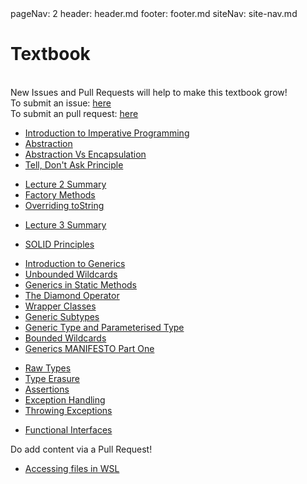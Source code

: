 <frontmatter>
  pageNav: 2
  header: header.md
  footer: footer.md
  siteNav: site-nav.md
</frontmatter>

<br> 

# Textbook

<br>

<box type="warning">
    New Issues and Pull Requests will help to make this textbook grow! <br />
    To submit an issue: <a href="https://github.com/nus-cs2030/1920-s2/issues" target="_blank">here</a>  <br />
    To submit an pull request: <a href="https://github.com/nus-cs2030/1920-s2/pulls" target="_blank">here</a>  <br />
</box>

<panel header="## **Lecture 1**" no-close>

* [Introduction to Imperative Programming](lecture01/imperativeProgramming/imperativeProgramming.html) 
* [Abstraction](lecture01/abstraction/abstraction.html) 
* [Abstraction Vs Encapsulation](lecture01/abstractionVsEncapsulation/abstractionVsEncapsulation.html)
* [Tell, Don't Ask Principle](lecture01/tellDontAsk/tellDontAsk.html)

</panel>

<panel header="## **Lecture 2**" no-close>

* [Lecture 2 Summary](lecture02/summary/chapter-summary.html) 
* [Factory Methods](lecture02/factoryMethods/factoryMethods.html) 
* [Overriding toString](lecture02/overrideToString/overrideToString.html)

</panel>

<panel header="## **Lecture 3**" no-close>

* [Lecture 3 Summary](lecture03/summary/chapter-summary.html) 

</panel>

<panel header="## **Lecture 4**" no-close>

* [SOLID Principles](lecture04/solidprinciples/solidprinciples.html)

</panel>

<panel header="## **Lecture 5**" no-close>

* [Introduction to Generics](lecture05/generics/generics.html)
* [Unbounded Wildcards](lecture05/unboundWildcards/unboundWildcards.html)
* [Generics in Static Methods](lecture05/staticGenerics/staticGenerics.html)
* [The Diamond Operator](lecture05/theDiamond/theDiamond.html)
* [Wrapper Classes](lecture05/wrapperClass/wrapperClass.html)
* [Generic Subtypes](lecture05/genericSubtypes/genericSubtypes.html)
* [Generic Type and Parameterised Type](lecture05/GenericAndParameterisdType/GenericAndParameterisedType.html)
* [Bounded Wildcards](lecture05/boundedWildcards/bounedWildcards.html)
* [Generics MANIFESTO Part One](lecture05/genericsManifestoPartOne/index.html)

</panel>

<panel header="## **Lecture 6**" no-close>
  
* [Raw Types](lecture06/rawTypes/rawTypes.html)
* [Type Erasure](lecture05/typeErasure/typeErasure.html)
* [Assertions](lecture06/errorHandling/assertions.html)
* [Exception Handling](lecture06/errorHandling/errorHandling.html)
* [Throwing Exceptions](lecture06/errorHandling/throwingExceptions.html)

</panel>

<panel header="## **Lecture 7**" no-close>
  
* [Functional Interfaces](lecture07/functionalInterfaces/functionalInterfaces.html)

</panel>

<panel header="## **Lecture 8**" no-close>

Do add content via a Pull Request!

</panel>

<panel header="## **Supplemental Readings**" no-close>

* [Accessing files in WSL](misc/filesWSL/filesWSL.html)

</panel>

<panel header="More Lectures to be added..." no-close>

</panel>
